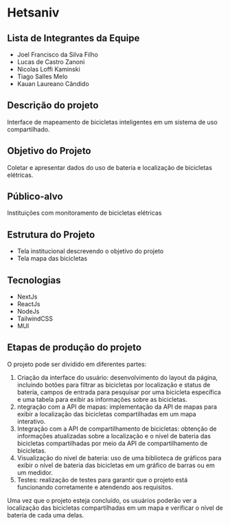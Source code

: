 # Hetsaniv

## Lista de Integrantes da Equipe
- Joel Francisco da Silva Filho
- Lucas de Castro Zanoni
- Nicolas Loffi Kaminski
- Tiago Salles Melo
- Kauan Laureano Cândido

## Descrição do projeto
Interface de mapeamento de bicicletas inteligentes em um sistema de uso compartilhado.

## Objetivo do Projeto
Coletar e apresentar dados do uso de bateria e localização de bicicletas elétricas.

## Público-alvo
Instituições com monitoramento de bicicletas elétricas

## Estrutura do Projeto
- Tela institucional descrevendo o objetivo do projeto 
- Tela mapa das bicicletas

## Tecnologias
- NextJs
- ReactJs
- NodeJs
- TailwindCSS
- MUI

## Etapas de produção do projeto

O projeto pode ser dividido em diferentes partes:

1. Criação da interface do usuário: desenvolvimento do layout da página, incluindo botões para filtrar as bicicletas por localização e status de bateria, campos de entrada para pesquisar por uma bicicleta específica e uma tabela para exibir as informações sobre as bicicletas.
2. ntegração com a API de mapas: implementação da API de mapas para exibir a localização das bicicletas compartilhadas em um mapa interativo.
3. Integração com a API de compartilhamento de bicicletas: obtenção de informações atualizadas sobre a localização e o nível de bateria das bicicletas compartilhadas por meio da API de compartilhamento de bicicletas.
4. Visualização do nível de bateria: uso de uma biblioteca de gráficos para exibir o nível de bateria das bicicletas em um gráfico de barras ou em um medidor.
5. Testes: realização de testes para garantir que o projeto está funcionando corretamente e atendendo aos requisitos.

Uma vez que o projeto esteja concluído, os usuários poderão ver a localização das bicicletas compartilhadas em um mapa e verificar o nível de bateria de cada uma delas.
